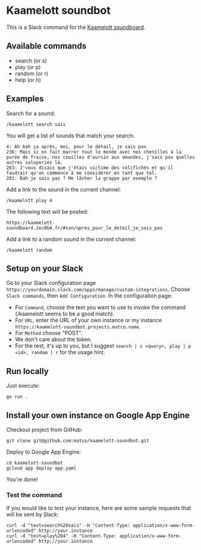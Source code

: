 # Kaamelott soundbot
This is a Slack command for the [Kaamelott soundboard](https://kaamelott-soundboard.2ec0b4.fr).

## Available commands
* search (or s)
* play (or p)
* random (or r)
* help (or h)

## Examples
Search for a sound:
```
/kaamelott search sais
```

You will get a list of sounds that match your search:
```
4: Ah bah ça après, moi, pour le détail, je sais pas
236: Mais si on fait marrer tout le monde avec nos chenilles à la purée de fraise, nos couilles d'oursin aux amandes, j'sais pas quelles autres saloperies là.
263: J'vous disais que j'étais victime des colifichés et qu'il faudrait qu'on commence à me considérer en tant que tel.
281: Bah je sais pas ? Me lâcher la grappe par exemple ?
```

Add a link to the sound in the current channel:
```
/kaamelott play 4
```

The following text will be posted:
```
https://kaamelott-soundboard.2ec0b4.fr/#son/apres_pour_le_detail_je_sais_pas
```

Add a link to a random sound in the current channel:
```
/kaamelott random
```

## Setup on your Slack
Go to your Slack configuration page `https://yourdomain.slack.com/apps/manage/custom-integrations`. Choose `Slack commands`, then `Add Configuration`.
In the configuration page:
* For `Command`, choose the text you want to use to invoke the command (/kaamelott seems to be a good match).
* For `URL`, enter the URL of your own instance or my instance `https://kaamelott-soundbot.projects.matco.name`.
* For `Method` choose "POST".
* We don't care about the token.
* For the rest, it's up to you, but I suggest `search | s <query>, play | p <id>, random | r` for the usage hint.

## Run locally
Just execute:
```
go run .
```

## Install your own instance on Google App Engine
Checkout project from GitHub:
```
git clone git@github.com:matco/kaamelott-soundbot.git
```

Deploy to Google App Engine:
```
cd kaamelott-soundbot
gcloud app deploy app.yaml
```

You're done!

### Test the command
If you would like to test your instance, here are some sample requests that will be sent by Slack:
```
curl -d "text=search%20sais" -H "Content-Type: application/x-www-form-urlencoded" http://your.instance
curl -d "text=play%204" -H "Content-Type: application/x-www-form-urlencoded" http://your.instance
```

